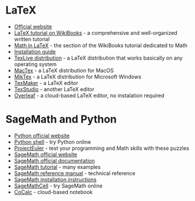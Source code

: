 # LaTeX

* [Official website](https://www.latex-project.org/)
* [LaTeX tutorial on WikiBooks](https://en.wikibooks.org/wiki/LaTeX) - a
	comprehensive and well-organized written tutorial
* [Math in LaTeX](https://en.wikibooks.org/wiki/LaTeX/Mathematics) - the
	section of the WikiBooks tutorial dedicated to Math
* [Installation guide](https://en.wikibooks.org/wiki/LaTeX/Installation)
* [TexLive distribution](https://www.tug.org/texlive/) - a LaTeX distribution
	that works basically on any operating system
* [MacTex](https://www.tug.org/mactex/) - a LaTeX distribution for MacOS
* [MikTex](https://miktex.org/) - a LaTeX distribution for Microsoft Windows
* [TexMaker](https://www.xm1math.net/texmaker/) - a LaTeX editor
* [TexStudio](https://www.texstudio.org/) - another LaTeX editor
* [Overleaf](https://www.overleaf.com/) - a cloud-based LaTeX editor, no
	instalation required

# SageMath and Python

* [Python official website](https://www.python.org/)
* [Python shell](https://www.python.org/shell) - try Python online
* [ProjectEuler](https://projecteuler.net/archives) - test your programming
	and Math skills with these puzzles
* [SageMath official website](https://www.sagemath.org/)
* [SageMath official documentation](https://doc.sagemath.org/)
* [SageMath tutorial](https://doc.sagemath.org/html/en/tutorial/index.html) -
	many examples
* [SageMath reference manual](https://doc.sagemath.org/html/en/reference/index.html) -
	technical reference
* [SageMath installation instructions](https://doc.sagemath.org/html/en/installation/index.html)
* [SageMathCell](https://sagecell.sagemath.org/) - try SageMath online
* [CoCalc](https://cocalc.com/) - cloud-based notebook
